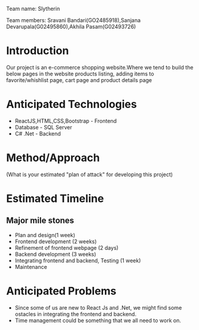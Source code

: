 Team name: Slytherin

Team members: Sravani Bandari(GO2485918),Sanjana Devarupala(G02495860),Akhila Pasam(G02493726)

# Introduction

Our project is an e-commerce shopping website.Where we tend to build the below pages in the website products listing, adding items to favorite/whishlist page, cart page and product details page

# Anticipated Technologies

- ReactJS,HTML,CSS,Bootstrap - Frontend 
- Database - SQL Server 
- C# .Net - Backend

# Method/Approach

(What is your estimated "plan of attack" for developing this project)

# Estimated Timeline
 ## Major mile stones
- Plan and design(1 week)
- Frontend development (2 weeks)
- Refinement of frontend webpage (2 days)
- Backend development (3 weeks)
- Integrating frontend and backend, Testing (1 week)
- Maintenance


# Anticipated Problems

- Since some of us are new to React Js and .Net, we might find some ostacles in integrating the frontend and backend.
- Time management could be something that we all need to work on.
 

